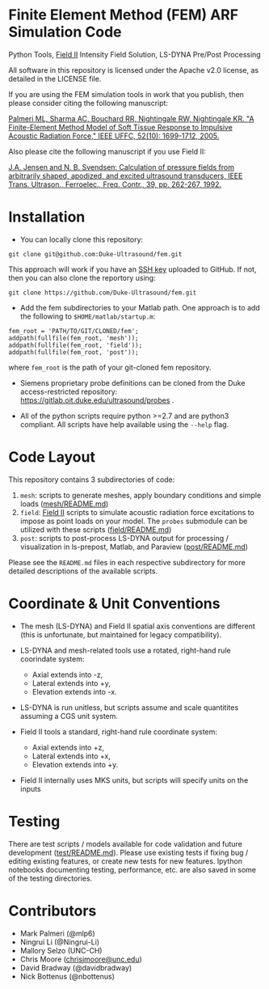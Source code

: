 Finite Element Method (FEM) ARF Simulation Code 
===============================================

Python Tools, [Field II](http://field-ii.dk) Intensity Field Solution, LS-DYNA
Pre/Post Processing

All software in this repository is licensed under the Apache v2.0 license, as
detailed in the LICENSE file.

If you are using the FEM simulation tools in work that you publish, then please
consider citing the following manuscript:

[Palmeri ML, Sharma AC, Bouchard RR, Nightingale RW, Nightingale KR.  "A
Finite-Element Method Model of Soft Tissue Response to Impulsive Acoustic
Radiation Force," IEEE UFFC, 52(10): 1699-1712,
2005.](http://www.ncbi.nlm.nih.gov/pmc/articles/PMC2818996/)

Also please cite the following manuscript if you use Field II:

[J.A. Jensen and N. B. Svendsen: Calculation of pressure fields from
arbitrarily shaped, apodized, and excited ultrasound transducers, IEEE Trans.
Ultrason., Ferroelec., Freq. Contr., 39, pp. 262-267,
1992.](http://ieeexplore.ieee.org/xpls/abs_all.jsp?arnumber=139123)


Installation
============
 * You can locally clone this repository:
 ```
 git clone git@github.com:Duke-Ultrasound/fem.git
 ```

 This approach will work if you have an [SSH
 key](https://help.github.com/articles/generating-ssh-keys) uploaded to GitHub.
 If not, then you can also clone the reportory using:
 ```
 git clone https://github.com/Duke-Ultrasound/fem.git
 ```

 * Add the fem subdirectories to your Matlab path.  One approach is to add the
   following to ```$HOME/matlab/startup.m```: 
 ```
 fem_root = 'PATH/TO/GIT/CLONED/fem';
 addpath(fullfile(fem_root, 'mesh'));
 addpath(fullfile(fem_root, 'field'));
 addpath(fullfile(fem_root, 'post'));
 ```
 where ```fem_root``` is the path of your git-cloned fem repository.

 * Siemens proprietary probe definitions can be cloned from the Duke
   access-restricted repository: https://gitlab.oit.duke.edu/ultrasound/probes .

 * All of the python scripts require python >=2.7 and are python3 compliant.
   All scripts have help available using the ```--help``` flag.


Code Layout
===========

This repository contains 3 subdirectories of code:

 1. ```mesh```: scripts to generate meshes, apply boundary conditions and
    simple loads ([mesh/README.md](mesh/README.md))
 2. ```field```: [Field II](http://field-ii.dk) scripts to simulate acoustic
    radiation force excitations to impose as point loads on your model.  The
    ```probes``` submodule can be utilized with these scripts
    ([field/README.md](field/README.md))
 3. ```post```: scripts to post-process LS-DYNA output for processing /
    visualization in ls-prepost, Matlab, and Paraview
    ([post/README.md](post/README.md))

Please see the ```README.md``` files in each respective subdirectory for more
detailed descriptions of the available scripts.

Coordinate & Unit Conventions
=============================

 * The mesh (LS-DYNA) and Field II spatial axis conventions are different (this
   is unfortunate, but maintained for legacy compatibility).

 * LS-DYNA and mesh-related tools use a rotated, right-hand rule coorindate
   system: 
   + Axial extends into -z, 
   + Lateral extends into +y, 
   + Elevation extends into -x.

 * LS-DYNA is run unitless, but scripts assume and scale quantitites assuming a
   CGS unit system.

 * Field II tools a standard, right-hand rule coordinate system:
   + Axial extends into +z, 
   + Lateral extends into +x, 
   + Elevation extends into +y.

 * Field II internally uses MKS units, but scripts will specify units on the
   inputs


Testing
=======
There are test scripts / models available for code validation and future
development ([test/README.md](test/README.md)).  Please use existing tests if
fixing bug / editing existing features, or create new tests for new features.
Ipython notebooks documenting testing, performance, etc. are also saved in some
of the testing directories.

Contributors
============
 * Mark Palmeri (@mlp6)
 * Ningrui Li (@Ningrui-Li)
 * Mallory Selzo (UNC-CH)
 * Chris Moore (chrisjmoore@unc.edu)
 * David Bradway (@davidbradway)
 * Nick Bottenus (@nbottenus)
